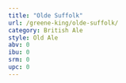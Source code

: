 ```yaml
---
title: "Olde Suffolk"
url: /greene-king/olde-suffolk/
category: British Ale
style: Old Ale
abv: 0
ibu: 0
srm: 0
upc: 0
---
```


